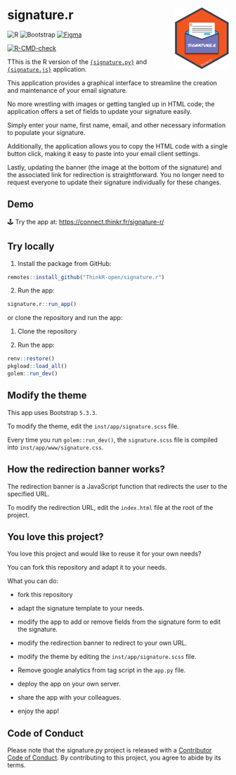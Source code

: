 
<!-- README.md is generated from README.Rmd. Please edit that file -->

# signature.r <img src="man/figures/hex.png" align="right" alt="Signature.r logo" style="height: 140px;"></a>

![R](https://img.shields.io/badge/r-%23276DC3.svg?style=for-the-badge&logo=r&logoColor=white)
![Bootstrap](https://img.shields.io/badge/bootstrap-%238511FA.svg?style=for-the-badge&logo=bootstrap&logoColor=white)
[![Figma](https://img.shields.io/badge/figma-%23F24E1E.svg?style=for-the-badge&logo=figma&logoColor=white)](https://www.figma.com/proto/u95KvEqgWLB8arxt7saZcJ/%7Bsignature%7D?node-id=705-5&t=xevegkmzONTrRyR3-8&scaling=contain&content-scaling=fixed&page-id=0%3A1&starting-point-node-id=705%3A5&hide-ui=1)

<!-- badges: start -->

[![R-CMD-check](https://github.com/ThinkR-open/signature.r/actions/workflows/R-CMD-check/badge.svg)](https://github.com/ThinkR-open/signature.r/actions/workflows/R-CMD-check)
<!-- badges: end -->

TThis is the R version of the
[`{signature.py}`](https://github.com/ThinkR-open/signature.py) and
[`{signature.js}`](https://github.com/ThinkR-open/signature.js)
application.

This application provides a graphical interface to streamline the
creation and maintenance of your email signature.

No more wrestling with images or getting tangled up in HTML code; the
application offers a set of fields to update your signature easily.

Simply enter your name, first name, email, and other necessary
information to populate your signature.

Additionally, the application allows you to copy the HTML code with a
single button click, making it easy to paste into your email client
settings.

Lastly, updating the banner (the image at the bottom of the signature)
and the associated link for redirection is straightforward. You no
longer need to request everyone to update their signature individually
for these changes.

## Demo

🕹️ Try the app at: <https://connect.thinkr.fr/signature-r/>

## Try locally

1.  Install the package from GitHub:

``` r
remotes::install_github("ThinkR-open/signature.r")
```

2.  Run the app:

``` r
signature.r::run_app()
```

or clone the repository and run the app:

1.  Clone the repository

2.  Run the app:

``` r
renv::restore()
pkgload::load_all()
golem::run_dev()
```

## Modify the theme

This app uses Bootstrap `5.3.3`.

To modify the theme, edit the `inst/app/signature.scss` file.

Every time you run `golem::run_dev()`, the `signature.scss` file is
compiled into `inst/app/www/signature.css`.

## How the redirection banner works?

The redirection banner is a JavaScript function that redirects the user
to the specified URL.

To modify the redirection URL, edit the `index.html` file at the root of
the project.

## You love this project?

You love this project and would like to reuse it for your own needs?

You can fork this repository and adapt it to your needs.

What you can do:

-   fork this repository

-   adapt the signature template to your needs.

-   modify the app to add or remove fields from the signature form to
    edit the signature.

-   modify the redirection banner to redirect to your own URL.

-   modify the theme by editing the `inst/app/signature.scss` file.

-   Remove google analytics from tag script in the `app.py` file.

-   deploy the app on your own server.

-   share the app with your colleagues.

-   enjoy the app!

## Code of Conduct

Please note that the signature.py project is released with a
[Contributor Code of
Conduct](https://contributor-covenant.org/version/2/1/CODE_OF_CONDUCT.html).
By contributing to this project, you agree to abide by its terms.

